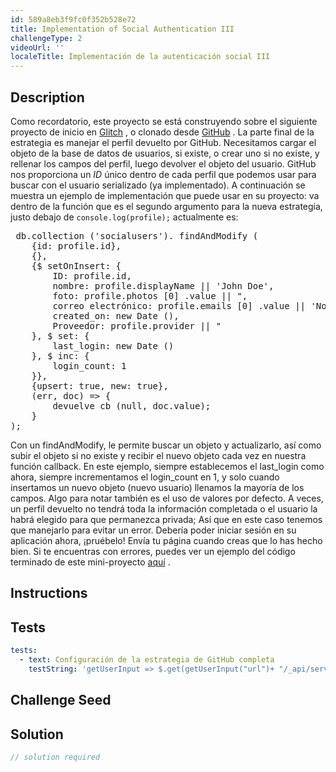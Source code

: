 ```yaml
---
id: 589a8eb3f9fc0f352b528e72
title: Implementation of Social Authentication III
challengeType: 2
videoUrl: ''
localeTitle: Implementación de la autenticación social III
---
```


## Description
<section id="description"> Como recordatorio, este proyecto se está construyendo sobre el siguiente proyecto de inicio en <a href="https://glitch.com/#!/import/github/freeCodeCamp/boilerplate-socialauth/">Glitch</a> , o clonado desde <a href="https://github.com/freeCodeCamp/boilerplate-socialauth/">GitHub</a> . La parte final de la estrategia es manejar el perfil devuelto por GitHub. Necesitamos cargar el objeto de la base de datos de usuarios, si existe, o crear uno si no existe, y rellenar los campos del perfil, luego devolver el objeto del usuario. GitHub nos proporciona un <em>ID</em> único dentro de cada perfil que podemos usar para buscar con el usuario serializado (ya implementado). A continuación se muestra un ejemplo de implementación que puede usar en su proyecto: va dentro de la función que es el segundo argumento para la nueva estrategia, justo debajo de <code>console.log(profile);</code> actualmente es: <pre> db.collection (&#39;socialusers&#39;). findAndModify (
    {id: profile.id},
    {},
    {$ setOnInsert: {
        ID: profile.id,
        nombre: profile.displayName || &#39;John Doe&#39;,
        foto: profile.photos [0] .value || &quot;,
        correo electrónico: profile.emails [0] .value || &#39;No hay correo electrónico público&#39;,
        created_on: new Date (),
        Proveedor: profile.provider || &quot;
    }, $ set: {
        last_login: new Date ()
    }, $ inc: {
        login_count: 1
    }},
    {upsert: true, new: true},
    (err, doc) =&gt; {
        devuelve cb (null, doc.value);
    }
); </pre> Con un findAndModify, le permite buscar un objeto y actualizarlo, así como subir el objeto si no existe y recibir el nuevo objeto cada vez en nuestra función callback. En este ejemplo, siempre establecemos el last_login como ahora, siempre incrementamos el login_count en 1, y solo cuando insertamos un nuevo objeto (nuevo usuario) llenamos la mayoría de los campos. Algo para notar también es el uso de valores por defecto. A veces, un perfil devuelto no tendrá toda la información completada o el usuario la habrá elegido para que permanezca privada; Así que en este caso tenemos que manejarlo para evitar un error. Debería poder iniciar sesión en su aplicación ahora, ¡pruébelo! Envía tu página cuando creas que lo has hecho bien. Si te encuentras con errores, puedes ver un ejemplo del código terminado de este mini-proyecto <a href="https://glitch.com/#!/project/guttural-birch">aquí</a> . </section>

## Instructions
<section id="instructions">
</section>

## Tests
<section id='tests'>

```yml
tests:
  - text: Configuración de la estrategia de GitHub completa
    testString: 'getUserInput => $.get(getUserInput("url")+ "/_api/server.js") .then(data => { assert.match(data, /GitHubStrategy[^]*db.collection/gi, "Strategy should use now use the database to search for the user"); assert.match(data, /GitHubStrategy[^]*socialusers/gi, "Strategy should use "socialusers" as db collection"); assert.match(data, /GitHubStrategy[^]*return cb/gi, "Strategy should return the callback function "cb""); }, xhr => { throw new Error(xhr.statusText); })'

```

</section>

## Challenge Seed
<section id='challengeSeed'>

</section>

## Solution
<section id='solution'>

```js
// solution required
```
</section>
